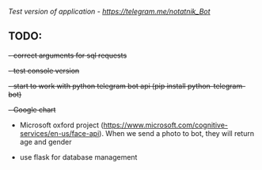 
*Test version of application - https://telegram.me/notatnik_Bot*

TODO:
------
~~- correct arguments for sql requests~~

~~- test console version~~

~~- start to work with python telegram bot api (pip install python-telegram-bot)~~

~~- Google chart~~

- Microsoft oxford project (https://www.microsoft.com/cognitive-services/en-us/face-api). When we send a photo to bot, they will return age and gender


- use flask for database management
